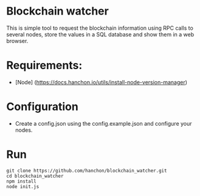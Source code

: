 # Blockchain watcher

This is simple tool to request the blockchain information using RPC calls to several nodes, store the values in a SQL database and show them in a web browser.

# Requirements:

* [Node] (https://docs.hanchon.io/utils/install-node-version-manager)


# Configuration

* Create a config.json using the config.example.json and configure your nodes.


# Run

```
git clone https://github.com/hanchon/blockchain_watcher.git
cd blockchain_watcher
npm install
node init.js
```